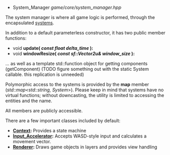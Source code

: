 * System_Manager
*game/core/system_manager.hpp*

The system manager is where all game logic is performed, through the encapsulated [systems](system.md).

In addition to a default parameterless constructor, it has two public member functions:
- void **update( *const float delta_time* ):**
- void **windowResize( *const sf::Vector2u& window_size* ):**

... as well as a template std::function object for getting components (getComponent) (TODO figure something out with the static System callable. this replication is unneeded)

Polymorphic access to the systems is provided by the **map** member (*std::map<std::string, System*>). Please keep in mind that systems have no virtual functions; without downcasting, the utility is limited to accessing the entities and the name.

All members are publicly accessible.

There are a few important classes included by default:
- **[Context](system/context.md):** Provides a state machine
- **[Input_Accelerator](system/input_accelerator.md):** Accepts WASD-style input and calculates a movement vector.
- **[Renderer](system/renderer.md):** Draws game objects in layers and provides view handling